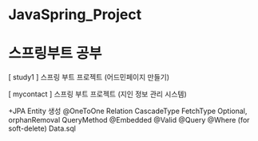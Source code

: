 # JavaSpring_Project
스프링부트 공부
===================
[ study1 ]
스프링 부트 프로젝트 (어드민페이지 만들기)

[ mycontact ]
스프링 부트 프로젝트 (지인 정보 관리 시스템)

+JPA
Entity 생성
@OneToOne Relation
CascadeType
FetchType
Optional, orphanRemoval
QueryMethod
@Embedded
@Valid
@Query
@Where (for soft-delete)
Data.sql
